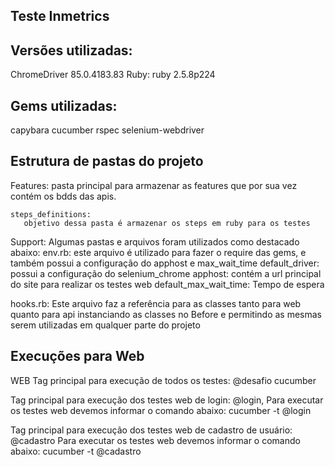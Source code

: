 ## Teste Inmetrics

Versões utilizadas:
------------------------
ChromeDriver 85.0.4183.83
Ruby: ruby 2.5.8p224

Gems utilizadas:
-----------------
capybara
cucumber
rspec
selenium-webdriver


Estrutura de pastas do projeto
------------------------------
Features:
	 pasta principal para armazenar as features que por sua vez contém os bdds das apis.
	
	steps_definitions:
	   objetivo dessa pasta é armazenar os steps em ruby para os testes 
	
	 
Support: Algumas pastas e arquivos foram utilizados como destacado abaixo:
 env.rb: este arquivo é utilizado para fazer o require das gems, e também possui a configuração do apphost e max_wait_time
	     default_driver: possui a configuração do selenium_chrome
		        apphost: contém a url principal do site para realizar os testes web
        default_max_wait_time: Tempo de espera
		    
 hooks.rb:
	Este arquivo faz a referência para as classes tanto para web quanto para api instanciando as classes no Before 
	e permitindo as mesmas serem utilizadas em qualquer parte do projeto
	

Execuções para Web
-------------------------

WEB
Tag principal para execução de todos os testes: @desafio
cucumber

Tag principal para execução dos testes web de login: @login, 
Para executar os testes web devemos informar o comando abaixo:
cucumber -t @login

Tag principal para execução dos testes web de cadastro de usuário: @cadastro
Para executar os testes web devemos informar o comando abaixo:
cucumber -t @cadastro
